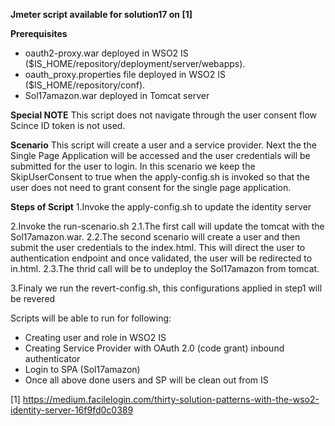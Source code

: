 **Jmeter script available for solution17 on [1]**

**Prerequisites**

- oauth2-proxy.war deployed in WSO2 IS ($IS_HOME/repository/deployment/server/webapps).
- oauth_proxy.properties file deployed in WSO2 IS ($IS_HOME/repository/conf).
- Sol17amazon.war deployed in Tomcat server

**Special NOTE**
This script does not navigate through the user consent flow Scince ID token is not used.

**Scenario**
This script will create a user and a service provider. Next the the Single Page Application will be accessed and the user credentials will be submitted for the user to login. In this scenario we keep the SkipUserConsent to true when the apply-config.sh is invoked so that the user does not need to grant consent for the single page application.

**Steps of Script**
1.Invoke the apply-config.sh to update the identity server

2.Invoke the run-scenario.sh
2.1.The first call will update the tomcat with the Sol17amazon.war.
2.2.The second scenario will create a user and then submit the user credentials to the index.html. This will direct the user to authentication endpoint and once validated, the user will be redirected to in.html. 
2.3.The thrid call will be to undeploy the Sol17amazon from tomcat.

3.Finaly we run the revert-config.sh, this configurations applied in step1 will be revered 

Scripts will be able to run for following:

- Creating user and role in WSO2 IS
- Creating Service Provider with OAuth 2.0 (code grant) inbound authenticator 
- Login to SPA (Sol17amazon)
- Once all above done users and SP will be clean out from IS

[1] https://medium.facilelogin.com/thirty-solution-patterns-with-the-wso2-identity-server-16f9fd0c0389
